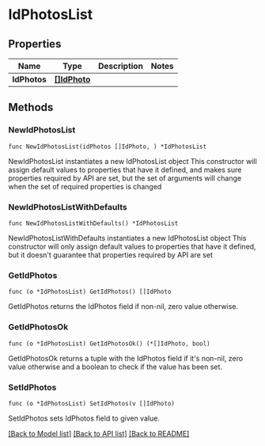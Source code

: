# IdPhotosList

## Properties

Name | Type | Description | Notes
------------ | ------------- | ------------- | -------------
**IdPhotos** | [**[]IdPhoto**](IdPhoto.md) |  | 

## Methods

### NewIdPhotosList

`func NewIdPhotosList(idPhotos []IdPhoto, ) *IdPhotosList`

NewIdPhotosList instantiates a new IdPhotosList object
This constructor will assign default values to properties that have it defined,
and makes sure properties required by API are set, but the set of arguments
will change when the set of required properties is changed

### NewIdPhotosListWithDefaults

`func NewIdPhotosListWithDefaults() *IdPhotosList`

NewIdPhotosListWithDefaults instantiates a new IdPhotosList object
This constructor will only assign default values to properties that have it defined,
but it doesn't guarantee that properties required by API are set

### GetIdPhotos

`func (o *IdPhotosList) GetIdPhotos() []IdPhoto`

GetIdPhotos returns the IdPhotos field if non-nil, zero value otherwise.

### GetIdPhotosOk

`func (o *IdPhotosList) GetIdPhotosOk() (*[]IdPhoto, bool)`

GetIdPhotosOk returns a tuple with the IdPhotos field if it's non-nil, zero value otherwise
and a boolean to check if the value has been set.

### SetIdPhotos

`func (o *IdPhotosList) SetIdPhotos(v []IdPhoto)`

SetIdPhotos sets IdPhotos field to given value.



[[Back to Model list]](../README.md#documentation-for-models) [[Back to API list]](../README.md#documentation-for-api-endpoints) [[Back to README]](../README.md)



